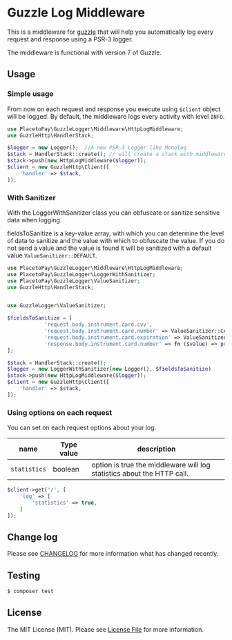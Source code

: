 # Guzzle Log Middleware

This is a middleware for [guzzle](https://github.com/guzzle/guzzle) that will help you automatically log every request
and response using a PSR-3 logger.

The middleware is functional with version 7 of Guzzle.

## Usage

### Simple usage

From now on each request and response you execute using `$client` object will be logged.
By default, the middleware logs every activity with level `INFO`.

```php
use PlacetoPay\GuzzleLogger\Middleware\HttpLogMiddleware;
use GuzzleHttp\HandlerStack;

$logger = new Logger();  //A new PSR-3 Logger like Monolog
$stack = HandlerStack::create(); // will create a stack with middlewares of guzzle already pushed inside of it.
$stack->push(new HttpLogMiddleware($logger));
$client = new GuzzleHttp\Client([
    'handler' => $stack,
]);
```

### With Sanitizer

With the LoggerWithSanitizer class you can obfuscate or sanitize sensitive data when logging.

fieldsToSanitize is a key-value array, with which you can determine the level of data to sanitize and the value with which to obfuscate the value.
If you do not send a value and the value is found it will be sanitized with a default value `ValueSanitizer::DEFAULT`.


```php
use PlacetoPay\GuzzleLogger\Middleware\HttpLogMiddleware;
use PlacetoPay\GuzzleLogger\LoggerWithSanitizer;
use PlacetoPay\GuzzleLogger\ValueSanitizer;
use GuzzleHttp\HandlerStack;


use GuzzleLogger\ValueSanitizer;

$fieldsToSanitize = [
            'request.body.instrument.card.cvv',
            'request.body.instrument.card.number' => ValueSanitizer::CARD_NUMBER->value,
            'request.body.instrument.card.expiration' => ValueSanitizer::DEFAULT->value,
            'response.body.instrument.card.number' => fn ($value) => preg_replace('/(\d{6})(\d{3,9})(\d{4})/', '$1····$3', (string) $value)
];

$stack = HandlerStack::create();
$logger = new LoggerWithSanitizer(new Logger(), $fieldsToSanitize)
$stack->push(new HttpLogMiddleware($logger));
$client = new GuzzleHttp\Client([
    'handler' => $stack,
]);
```

### Using options on each request

You can set on each request options about your log.

| name         | Type value | description                                                            |
|--------------|------------|------------------------------------------------------------------------|
| `statistics` | boolean    | option is true the middleware will log statistics about the HTTP call. |


 ```php
 $client->get('/', [
     'log' => [
         'statistics' => true,
     ]
 ]);
 ```


## Change log

Please see [CHANGELOG](CHANGELOG.md) for more information what has changed recently.

## Testing

``` bash
$ composer test
```

## License

The MIT License (MIT). Please see [License File](LICENSE.md) for more information.
